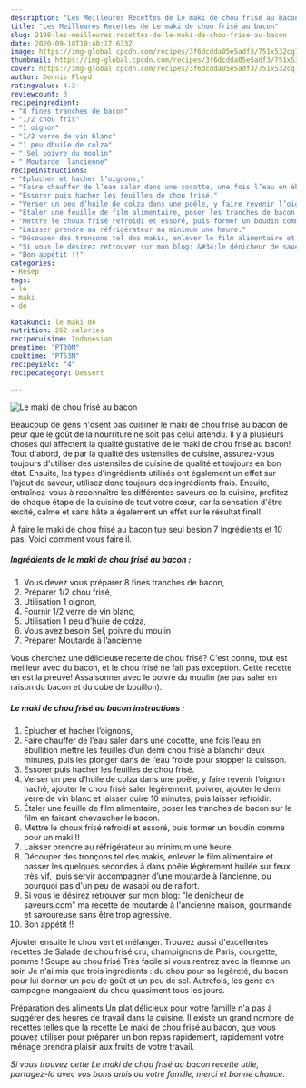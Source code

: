 ```yaml
---
description: "Les Meilleures Recettes de Le maki de chou frisé au bacon"
title: "Les Meilleures Recettes de Le maki de chou frisé au bacon"
slug: 2198-les-meilleures-recettes-de-le-maki-de-chou-frise-au-bacon
date: 2020-09-18T10:40:17.633Z
image: https://img-global.cpcdn.com/recipes/3f6dcdda05e5adf3/751x532cq70/le-maki-de-chou-frise-au-bacon-photo-principale-de-la-recette.jpg
thumbnail: https://img-global.cpcdn.com/recipes/3f6dcdda05e5adf3/751x532cq70/le-maki-de-chou-frise-au-bacon-photo-principale-de-la-recette.jpg
cover: https://img-global.cpcdn.com/recipes/3f6dcdda05e5adf3/751x532cq70/le-maki-de-chou-frise-au-bacon-photo-principale-de-la-recette.jpg
author: Dennis Floyd
ratingvalue: 4.3
reviewcount: 3
recipeingredient:
- "8 fines tranches de bacon"
- "1/2 chou fris"
- "1 oignon"
- "1/2 verre de vin blanc"
- "1 peu dhuile de colza"
- " Sel poivre du moulin"
- " Moutarde  lancienne"
recipeinstructions:
- "Éplucher et hacher l’oignons,"
- "Faire chauffer de l’eau saler dans une cocotte, une fois l’eau en ébullition mettre les feuilles d’un demi chou frisé a blanchir deux minutes, puis les plonger dans de l’eau froide pour stopper la cuisson."
- "Essorer puis hacher les feuilles de chou frisé."
- "Verser un peu d’huile de colza dans une poêle, y faire revenir l’oignon haché, ajouter le chou frisé saler légèrement, poivrer, ajouter le demi verre de vin blanc et laisser cuire 10 minutes, puis laisser refroidir."
- "Étaler une feuille de film alimentaire, poser les tranches de bacon sur le film en faisant chevaucher le bacon."
- "Mettre le choux frisé refroidi et essoré, puis former un boudin comme pour un maki !!"
- "Laisser prendre au réfrigérateur au minimum une heure."
- "Découper des tronçons tel des makis, enlever le film alimentaire et passer les quelques secondes à dans poêle légèrement huilée sur feux très vif,  puis servir accompagner d’une moutarde à l’ancienne, ou pourquoi pas d&#39;un peu de wasabi ou de raifort."
- "Si vous le désirez retrouver sur mon blog: &#34;le dénicheur de saveurs.com&#34; ma recette de moutarde à l&#39;ancienne maison, gourmande et savoureuse sans être trop agressive."
- "Bon appétit !!"
categories:
- Resep
tags:
- le
- maki
- de

katakunci: le maki de 
nutrition: 262 calories
recipecuisine: Indonesian
preptime: "PT30M"
cooktime: "PT53M"
recipeyield: "4"
recipecategory: Dessert

---
```



![Le maki de chou frisé au bacon](https://img-global.cpcdn.com/recipes/3f6dcdda05e5adf3/751x532cq70/le-maki-de-chou-frise-au-bacon-photo-principale-de-la-recette.jpg)

Beaucoup de gens n'osent pas cuisiner le maki de chou frisé au bacon de peur que le goût de la nourriture ne soit pas celui attendu. Il y a plusieurs choses qui affectent la qualité gustative de le maki de chou frisé au bacon! Tout d'abord, de par la qualité des ustensiles de cuisine, assurez-vous toujours d'utiliser des ustensiles de cuisine de qualité et toujours en bon état. Ensuite, les types d'ingrédients utilisés ont également un effet sur l'ajout de saveur, utilisez donc toujours des ingrédients frais. Ensuite, entraînez-vous à reconnaître les différentes saveurs de la cuisine, profitez de chaque étape de la cuisine de tout votre cœur, car la sensation d'être excité, calme et sans hâte a également un effet sur le résultat final!

<!--inarticleads1-->

À faire le maki de chou frisé au bacon tue seul besion 7 Ingrédients et 10 pas. Voici comment vous faire il.

##### Ingrédients de le maki de chou frisé au bacon :

1. Vous devez vous préparer 8 fines tranches de bacon,
1. Préparer 1/2 chou frisé,
1. Utilisation 1 oignon,
1. Fournir 1/2 verre de vin blanc,
1. Utilisation 1 peu d’huile de colza,
1. Vous avez besoin  Sel, poivre du moulin
1. Préparer  Moutarde à l’ancienne


Vous cherchez une délicieuse recette de chou frisé? C&#39;est connu, tout est meilleur avec du bacon, et le chou frisé ne fait pas exception. Cette recette en est la preuve! Assaisonner avec le poivre du moulin (ne pas saler en raison du bacon et du cube de bouillon). 

<!--inarticleads2-->

##### Le maki de chou frisé au bacon instructions :

1. Éplucher et hacher l’oignons,
1. Faire chauffer de l’eau saler dans une cocotte, une fois l’eau en ébullition mettre les feuilles d’un demi chou frisé a blanchir deux minutes, puis les plonger dans de l’eau froide pour stopper la cuisson.
1. Essorer puis hacher les feuilles de chou frisé.
1. Verser un peu d’huile de colza dans une poêle, y faire revenir l’oignon haché, ajouter le chou frisé saler légèrement, poivrer, ajouter le demi verre de vin blanc et laisser cuire 10 minutes, puis laisser refroidir.
1. Étaler une feuille de film alimentaire, poser les tranches de bacon sur le film en faisant chevaucher le bacon.
1. Mettre le choux frisé refroidi et essoré, puis former un boudin comme pour un maki !!
1. Laisser prendre au réfrigérateur au minimum une heure.
1. Découper des tronçons tel des makis, enlever le film alimentaire et passer les quelques secondes à dans poêle légèrement huilée sur feux très vif,  puis servir accompagner d’une moutarde à l’ancienne, ou pourquoi pas d&#39;un peu de wasabi ou de raifort.
1. Si vous le désirez retrouver sur mon blog: &#34;le dénicheur de saveurs.com&#34; ma recette de moutarde à l&#39;ancienne maison, gourmande et savoureuse sans être trop agressive.
1. Bon appétit !!


Ajouter ensuite le chou vert et mélanger. Trouvez aussi d&#39;excellentes recettes de Salade de chou frisé cru, champignons de Paris, courgette, pomme ! Soupe au chou frisé Très facile si vous rentrez avec la flemme un soir. Je n&#39;ai mis que trois ingrédients : du chou pour sa légèreté, du bacon pour lui donner un peu de goût et un peu de sel. Autrefois, les gens en campagne mangeaient du chou quasiment tous les jours. 

<!--inarticleads1-->

<p>
Préparation des aliments Un plat délicieux pour votre famille n'a pas à suggérer des heures de travail dans la cuisine. Il existe un grand nombre de recettes telles que la recette Le maki de chou frisé au bacon, que vous pouvez utiliser pour préparer un bon repas rapidement, rapidement votre ménage prendra plaisir aux fruits de votre travail.
</p>

<p>
<i>Si vous trouvez cette Le maki de chou frisé au bacon recette utile, partagez-la avec vos bons amis ou votre famille, merci et bonne chance.</i>
</p>
